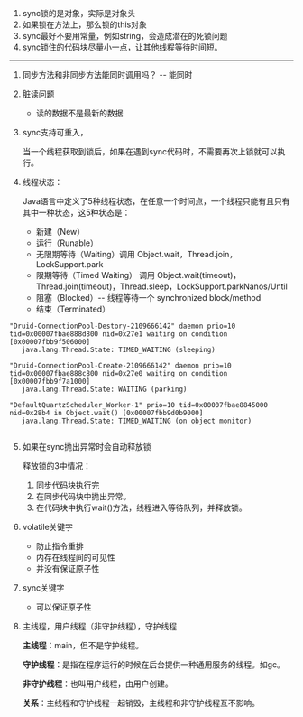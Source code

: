 
1. sync锁的是对象，实际是对象头
2. 如果锁在方法上，那么锁的this对象
3. sync最好不要用常量，例如string，会造成潜在的死锁问题
4. sync锁住的代码块尽量小一点，让其他线程等待时间短。


---

1. 同步方法和非同步方法能同时调用吗？   -- 能同时

2. 脏读问题

	- 读的数据不是最新的数据	

3. sync支持可重入，

	当一个线程获取到锁后，如果在遇到sync代码时，不需要再次上锁就可以执行。

4. 线程状态：

	Java语言中定义了5种线程状态，在任意一个时间点，一个线程只能有且只有其中一种状态，这5种状态是：
	
	- 新建（New）
	- 运行（Runable）
	- 无限期等待（Waiting）调用 Object.wait，Thread.join，LockSupport.park
	- 限期等待（Timed Waiting） 调用 Object.wait(timeout)，Thread.join(timeout)，Thread.sleep，LockSupport.parkNanos/Until
	- 阻塞（Blocked）-- 线程等待一个 synchronized block/method
	- 结束（Terminated）

```
"Druid-ConnectionPool-Destory-2109666142" daemon prio=10 tid=0x00007fbae888d800 nid=0x27e1 waiting on condition [0x00007fbb9f506000]
   java.lang.Thread.State: TIMED_WAITING (sleeping)
   
"Druid-ConnectionPool-Create-2109666142" daemon prio=10 tid=0x00007fbae888c800 nid=0x27e0 waiting on condition [0x00007fbb9f7a1000]
   java.lang.Thread.State: WAITING (parking)

"DefaultQuartzScheduler_Worker-1" prio=10 tid=0x00007fbae8845000 nid=0x28b4 in Object.wait() [0x00007fbb9d0b9000]
   java.lang.Thread.State: TIMED_WAITING (on object monitor)


```



5. 如果在sync抛出异常时会自动释放锁


	释放锁的3中情况：
	
	1. 同步代码块执行完
	2. 在同步代码块中抛出异常。
	3. 在代码块中执行wait()方法，线程进入等待队列，并释放锁。

6. volatile关键字

	-  防止指令重排
	-  内存在线程间的可见性
	-  并没有保证原子性

7. sync关键字

	- 可以保证原子性

8. 主线程，用户线程（非守护线程），守护线程

	**主线程**：main，但不是守护线程。
	
	**守护线程**：是指在程序运行的时候在后台提供一种通用服务的线程。如gc。
	
	**非守护线程**：也叫用户线程，由用户创建。
	
	**关系**：主线程和守护线程一起销毁，主线程和非守护线程互不影响。
